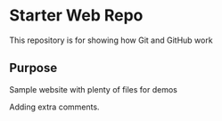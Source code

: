 # Starter Web Repo

This repository is for showing how Git and GitHub work

## Purpose

Sample website with plenty of files for demos

Adding extra comments.
